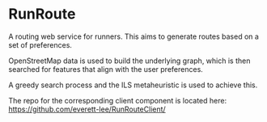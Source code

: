 # RunRoute

A routing web service for runners. This aims to generate routes based on a set of preferences.

OpenStreetMap data is used to build the underlying graph, which is then searched for features that align with the
user preferences.

A greedy search process and the ILS metaheuristic is used to achieve this.

The repo for the corresponding client component is located here: https://github.com/everett-lee/RunRouteClient/
